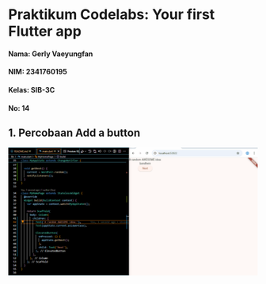 # Praktikum Codelabs: Your first Flutter app

#### Nama: Gerly Vaeyungfan
#### NIM: 2341760195
#### Kelas: SIB-3C
#### No: 14

## 1. Percobaan Add a button
![Screenshot hello_world](images/01.gif)

